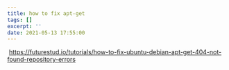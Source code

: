 ```yaml
---
title: how to fix apt-get
tags: []
excerpt: ''
date: 2021-05-13 17:55:00
---
```


 https://futurestud.io/tutorials/how-to-fix-ubuntu-debian-apt-get-404-not-found-repository-errors